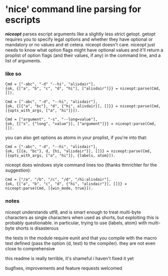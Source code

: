 # 'nice' command line parsing for escripts

***niceopt*** parses escript arguments like a slightly less strict getopt. getopt requires you to specify legal options and whether they have optional or mandatory or no values and et cetera. niceopt doesn't care. niceopt just needs to know what option flags might have optional values and it'll return a proplist of option flags (and their values, if any) in the command line, and a list of arguments.


### like so

    Cmd = ["-abc", "-d" "--hi", "alisdair"],
    {ok, {["a", "b", "c", "d", "hi"], ["alisdair"]}} = niceopt:parse(Cmd, []).

    Cmd = ["-abc", "-d", "--hi", "alisdair"],
    {ok, {[{"a", "bc"}, "d", {"hi", alisdair}], []}} = niceopt:parse(Cmd, [{opts_with_args, ["a", "hi"]}]).

    Cmd = ["argument", "-s", "--long=value"],
    {ok, {["s", {"long", "value"}], ["argument"]}} = niceopt:parse(Cmd, []).

you can also get options as atoms in your proplist, if you're into that:

    Cmd = ["-abc", "-d", "--hi", "alisdair"],
    {ok, {[{a, "bc"}, d, {hi, "alisdair"}], []}} = niceopt:parse(Cmd, [{opts_with_args, ["a", "hi"]}, {labels, atom}]).

niceopt does windows style command lines too (thanks ttmrichter for the suggestion):

    Cmd = ["/a", "/b", "/c", "/d", "/hi:alisdair"],
    {ok, {["a", "b", "c", "d", {"hi", "alisdair"}], []}} = niceopt:parse(Cmd, [{win_mode, true}]).

### notes

niceopt understands utf8, and is smart enough to treat multi-byte characters as single characters when used as shorts, but exploiting this is probably questionable. in particular, trying to use {labels, atom} with multi-byte shorts is disasterous

the tests in the module require eunit and that you compile with the macro test defined (pass the option {d, test} to the compiler). they are not even close to comprehensive

this readme is really terrible, it's shameful i haven't fixed it yet

bugfixes, improvements and feature requests welcomed